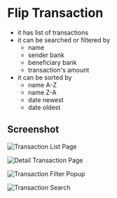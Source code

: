 # Flip Transaction

 - it has list of transactions
 - it can be searched or filtered by 
   - name
   - sender bank
   - beneficiary bank
   - transaction's amount
 - it can be sorted by
   - name A-Z
   - name Z-A
   - date newest
   - date oldest


## Screenshot
![Transaction List Page](./screenshot/1.png)

![Detail Transaction Page](./screenshot/2.png)

![Transaction Filter Popup](./screenshot/3.png)

![Transaction Search](./screenshot/4.png)